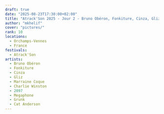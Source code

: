 ```yaml
---
draft: true
date: "2025-08-23T17:30:00+02:00"
title: "Atrack'Son 2025 - Jour 2 - Bruno Obéron, Fonkiture, Cinza, Gliz, Marraine Coque, Charlie Winston, 2097, Megaphone, Grunk, Cat Anderson"
author: "mkhelif"
cover: "pictures/"
rank: 10
locations:
  - Orchamps-Vennes
  - France
festivals:
  - Atrack'Son
artists:
  - Bruno Obéron
  - Fonkiture
  - Cinza
  - Gliz
  - Marraine Coque
  - Charlie Winston
  - 2097
  - Megaphone
  - Grunk
  - Cat Anderson
---
```


